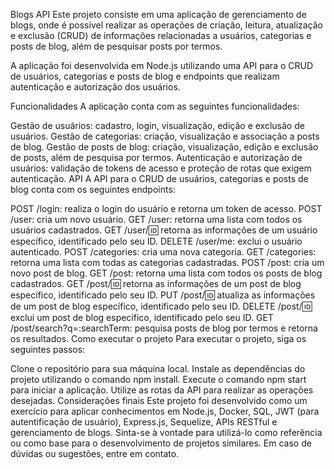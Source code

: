 Blogs API
Este projeto consiste em uma aplicação de gerenciamento de blogs, onde é possível realizar as operações de criação, leitura, atualização e exclusão (CRUD) de informações relacionadas a usuários, categorias e posts de blog, além de pesquisar posts por termos.

A aplicação foi desenvolvida em Node.js utilizando uma API para o CRUD de usuários, categorias e posts de blog e endpoints que realizam autenticação e autorização dos usuários.

Funcionalidades
A aplicação conta com as seguintes funcionalidades:

Gestão de usuários: cadastro, login, visualização, edição e exclusão de usuários.
Gestão de categorias: criação, visualização e associação a posts de blog.
Gestão de posts de blog: criação, visualização, edição e exclusão de posts, além de pesquisa por termos.
Autenticação e autorização de usuários: validação de tokens de acesso e proteção de rotas que exigem autenticação.
API
A API para o CRUD de usuários, categorias e posts de blog conta com os seguintes endpoints:

POST /login: realiza o login do usuário e retorna um token de acesso.
POST /user: cria um novo usuário.
GET /user: retorna uma lista com todos os usuários cadastrados.
GET /user/:id: retorna as informações de um usuário específico, identificado pelo seu ID.
DELETE /user/me: exclui o usuário autenticado.
POST /categories: cria uma nova categoria.
GET /categories: retorna uma lista com todas as categorias cadastradas.
POST /post: cria um novo post de blog.
GET /post: retorna uma lista com todos os posts de blog cadastrados.
GET /post/:id: retorna as informações de um post de blog específico, identificado pelo seu ID.
PUT /post/:id: atualiza as informações de um post de blog específico, identificado pelo seu ID.
DELETE /post/:id: exclui um post de blog específico, identificado pelo seu ID.
GET /post/search?q=:searchTerm: pesquisa posts de blog por termos e retorna os resultados.
Como executar o projeto
Para executar o projeto, siga os seguintes passos:

Clone o repositório para sua máquina local.
Instale as dependências do projeto utilizando o comando npm install.
Execute o comando npm start para iniciar a aplicação.
Utilize as rotas da API para realizar as operações desejadas.
Considerações finais
Este projeto foi desenvolvido como um exercício para aplicar conhecimentos em Node.js, Docker, SQL, JWT (para autentificação de usuário), Express.js, Sequelize, APIs RESTful e gerenciamento de blogs. Sinta-se à vontade para utilizá-lo como referência ou como base para o desenvolvimento de projetos similares. Em caso de dúvidas ou sugestões, entre em contato.
